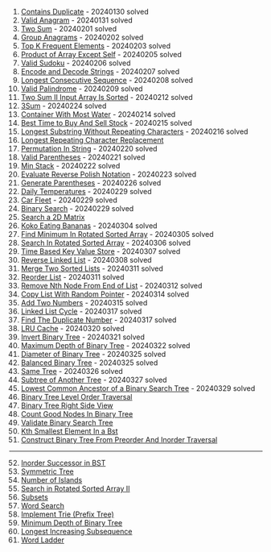 1. [Contains Duplicate](https://leetcode.com/problems/contains-duplicate/) - 20240130 solved
2. [Valid Anagram](https://leetcode.com/problems/valid-anagram/) - 20240131 solved
3. [Two Sum](https://leetcode.com/problems/two-sum/) - 20240201 solved
4. [Group Anagrams](https://leetcode.com/problems/group-anagrams/) - 20240202 solved
5. [Top K Frequent Elements](https://leetcode.com/problems/top-k-frequent-elements/) - 20240203 solved
6. [Product of Array Except Self](https://leetcode.com/problems/product-of-array-except-self/) - 20240205 solved
7. [Valid Sudoku](https://leetcode.com/problems/valid-sudoku/) - 20240206 solved
8. [Encode and Decode Strings](https://leetcode.com/problems/encode-and-decode-strings/) - 20240207 solved
9. [Longest Consecutive Sequence](https://leetcode.com/problems/longest-consecutive-sequence/) - 20240208 solved
10. [Valid Palindrome](https://leetcode.com/problems/valid-palindrome/) - 20240209 solved
11. [Two Sum II Input Array Is Sorted](https://leetcode.com/problems/two-sum-ii-input-array-is-sorted/) - 20240212 solved
12. [3Sum](https://leetcode.com/problems/3sum/) - 20240224 solved
13. [Container With Most Water](https://leetcode.com/problems/container-with-most-water/) - 20240214 solved
14. [Best Time to Buy And Sell Stock](https://leetcode.com/problems/best-time-to-buy-and-sell-stock/) - 20240215 solved
15. [Longest Substring Without Repeating Characters](https://leetcode.com/problems/longest-substring-without-repeating-characters/) - 20240216 solved
16. [Longest Repeating Character Replacement](https://leetcode.com/problems/longest-repeating-character-replacement/)
17. [Permutation In String](https://leetcode.com/problems/permutation-in-string/) - 20240220 solved
18. [Valid Parentheses](https://leetcode.com/problems/valid-parentheses/) - 20240221 solved
19. [Min Stack](https://leetcode.com/problems/min-stack/) - 20240222 solved
20. [Evaluate Reverse Polish Notation](https://leetcode.com/problems/evaluate-reverse-polish-notation/) - 20240223 solved
21. [Generate Parentheses](https://leetcode.com/problems/generate-parentheses/) - 20240226 solved
22. [Daily Temperatures](https://leetcode.com/problems/daily-temperatures/) - 20240229 solved
23. [Car Fleet](https://leetcode.com/problems/car-fleet/) - 20240229 solved
24. [Binary Search](https://leetcode.com/problems/binary-search/) - 20240229 solved
25. [Search a 2D Matrix](https://leetcode.com/problems/search-a-2d-matrix/)
26. [Koko Eating Bananas](https://leetcode.com/problems/koko-eating-bananas/) - 20240304 solved
27. [Find Minimum In Rotated Sorted Array](https://leetcode.com/problems/find-minimum-in-rotated-sorted-array/) - 20240305 solved
28. [Search In Rotated Sorted Array](https://leetcode.com/problems/search-in-rotated-sorted-array/) - 20240306 solved
29. [Time Based Key Value Store](https://leetcode.com/problems/time-based-key-value-store/) - 20240307 solved
30. [Reverse Linked List](https://leetcode.com/problems/reverse-linked-list/) - 20240308 solved
31. [Merge Two Sorted Lists](https://leetcode.com/problems/merge-two-sorted-lists/) - 20240311 solved
32. [Reorder List](https://leetcode.com/problems/reorder-list/) - 20240311 solved
33. [Remove Nth Node From End of List](https://leetcode.com/problems/remove-nth-node-from-end-of-list/) - 20240312 solved
34. [Copy List With Random Pointer](https://leetcode.com/problems/copy-list-with-random-pointer/)  - 20240314 solved
35. [Add Two Numbers](https://leetcode.com/problems/add-two-numbers/) - 20240315 solved
36. [Linked List Cycle](https://leetcode.com/problems/linked-list-cycle/) - 20240317 solved
37. [Find The Duplicate Number](https://leetcode.com/problems/find-the-duplicate-number/) - 20240317 solved
38. [LRU Cache](https://leetcode.com/problems/lru-cache/) - 20240320 solved
39. [Invert Binary Tree](https://leetcode.com/problems/invert-binary-tree/) - 20240321 solved
40. [Maximum Depth of Binary Tree](https://leetcode.com/problems/maximum-depth-of-binary-tree/) - 20240322 solved
41. [Diameter of Binary Tree](https://leetcode.com/problems/diameter-of-binary-tree/) - 20240325 solved
42. [Balanced Binary Tree](https://leetcode.com/problems/balanced-binary-tree/) - 20240325 solved
43. [Same Tree](https://leetcode.com/problems/same-tree/) - 20240326 solved
44. [Subtree of Another Tree](https://leetcode.com/problems/subtree-of-another-tree/) - 20240327 solved
45. [Lowest Common Ancestor of a Binary Search Tree](https://leetcode.com/problems/lowest-common-ancestor-of-a-binary-search-tree/)  - 20240329 solved
46. [Binary Tree Level Order Traversal](https://leetcode.com/problems/binary-tree-level-order-traversal/)
47. [Binary Tree Right Side View](https://leetcode.com/problems/binary-tree-right-side-view/)
48. [Count Good Nodes In Binary Tree](https://leetcode.com/problems/count-good-nodes-in-binary-tree/)
49. [Validate Binary Search Tree](https://leetcode.com/problems/validate-binary-search-tree/)
50. [Kth Smallest Element In a Bst](https://leetcode.com/problems/kth-smallest-element-in-a-bst/)
51. [Construct Binary Tree From Preorder And Inorder Traversal](https://leetcode.com/problems/construct-binary-tree-from-preorder-and-inorder-traversal/)
____________________________________________________________________________________________________________
52. [Inorder Successor in BST](https://leetcode.com/problems/inorder-successor-in-bst/)
53. [Symmetric Tree](https://leetcode.com/problems/symmetric-tree/)
54. [Number of Islands](https://leetcode.com/problems/number-of-islands/)
55. [Search in Rotated Sorted Array II](https://leetcode.com/problems/search-in-rotated-sorted-array-ii/)
56. [Subsets](https://leetcode.com/problems/subsets/)
57. [Word Search](https://leetcode.com/problems/word-search/)
58. [Implement Trie (Prefix Tree)](https://leetcode.com/problems/implement-trie-prefix-tree/)
59. [Minimum Depth of Binary Tree](https://leetcode.com/problems/minimum-depth-of-binary-tree/)
60. [Longest Increasing Subsequence](https://leetcode.com/problems/longest-increasing-subsequence/)
61. [Word Ladder](https://leetcode.com/problems/word-ladder/)
